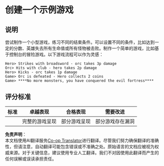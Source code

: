<!--
CO_OP_TRANSLATOR_METADATA:
{
  "original_hash": "24201cf428c7edba1ccec2a78a0dd8f8",
  "translation_date": "2025-08-23T23:08:34+00:00",
  "source_file": "6-space-game/6-end-condition/assignment.md",
  "language_code": "zh"
}
-->
# 创建一个示例游戏

## 说明

尝试制作一个小型游戏，练习不同的结束条件。可以设置不同的条件，比如达到一定的分数、英雄失去所有生命值或所有怪物被击败。制作一个简单的游戏，比如基于控制台的冒险游戏。以下游戏流程可以作为灵感：

```
Hero> Strikes with broadsword - orc takes 3p damage
Orc> Hits with club - hero takes 2p damage
Hero> Kicks - orc takes 1p damage
Game> Orc is defeated - Hero collects 2 coins
Game> ****No more monsters, you have conquered the evil fortress****
```

## 评分标准

| 标准     | 卓越表现               | 合格表现                   | 需要改进                  |
| -------- | ---------------------- | -------------------------- | -------------------------- |
|          | 完整的游戏呈现         | 部分游戏呈现               | 部分游戏存在漏洞           |

**免责声明**：  
本文档使用AI翻译服务[Co-op Translator](https://github.com/Azure/co-op-translator)进行翻译。尽管我们努力确保翻译的准确性，但请注意，自动翻译可能包含错误或不准确之处。原始语言的文档应被视为权威来源。对于关键信息，建议使用专业人工翻译。我们不对因使用此翻译而产生的任何误解或误读承担责任。